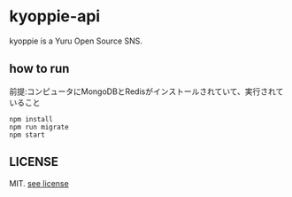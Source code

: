 # kyoppie-api

kyoppie is a Yuru Open Source SNS.

## how to run
前提:コンピュータにMongoDBとRedisがインストールされていて、実行されていること

```
npm install
npm run migrate
npm start
```

## LICENSE
MIT. [see license](LICENSE)
